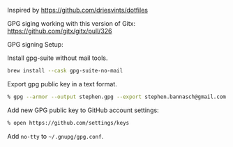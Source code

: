 Inspired by https://github.com/driesvints/dotfiles

GPG siging working with this version of Gitx: https://github.com/gitx/gitx/pull/326

GPG signing Setup:

Install gpg-suite without mail tools.

```sh
brew install --cask gpg-suite-no-mail
```

Export gpg public key in a text format.

```sh
% gpg --armor --output stephen.gpg --export stephen.bannasch@gmail.com
```

Add new GPG public key to GitHub account settings:

```sh
% open https://github.com/settings/keys
```

Add `no-tty` to `~/.gnupg/gpg.conf`.
